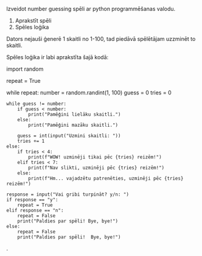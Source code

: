 Izveidot number guessing spēli ar python programmēšanas valodu.

1. Aprakstīt spēli
2. Spēles loģika

Dators nejauši ģenerē 1 skaitli no 1-100, tad piedāvā spēlētājam uzzminēt to skaitli.

Spēles loģika ir labi aprakstīta šajā kodā:

  import random

repeat = True

while repeat:
    number = random.randint(1, 100)
    guess = 0
    tries = 0

    while guess != number:
        if guess < number:
            print("Pamēģini lielāku skaitli.")
        else:
            print("Pamēģini mazāku skaitli.")

        guess = int(input("Uzmini skaitli: "))
        tries += 1
    else:
        if tries < 4:
            print(f"WOW! uzminēji tikai pēc {tries} reizēm!")
        elif tries < 7:
            print(f"Nav slikti, uzminēji pēc {tries} reizēm!")
        else:
            print(f"Hm... vajadzētu patrenēties, uzminēji pēc {tries} reizēm!")

    response = input("Vai gribi turpināt? y/n: ")    
    if response == "y":
        repeat = True
    elif response == "n":
        repeat = False
        print("Paldies par spēli! Bye, bye!")
    else:
        repeat = False
        print("Paldies par spēli!  Bye, bye!")





.

